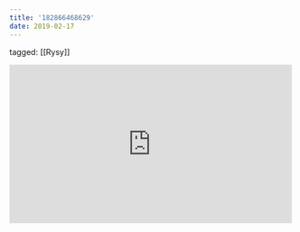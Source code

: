 ```yaml
---
title: '182866468629'
date: 2019-02-17
---
```

tagged: [[Rysy]]
<iframe allow="accelerometer; autoplay; clipboard-write; encrypted-media; gyroscope; picture-in-picture" allowfullscreen="" frameborder="0" height="281" id="youtube_iframe" src="https://www.youtube.com/embed/JBRbGbkZMsQ?feature=oembed&amp;enablejsapi=1&amp;origin=https://safe.txmblr.com&amp;wmode=opaque" width="500"></iframe>
